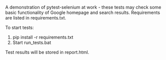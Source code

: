 A demonstration of pytest-selenium at work - these tests may check some basic functionality of Google homepage and search results.
Requirements are listed in requirements.txt.

To start tests:
1) pip install -r requirements.txt
2) Start run_tests.bat

Test results will be stored in report.html.
